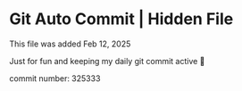 # Git Auto Commit | Hidden File

This file was added Feb 12, 2025

Just for fun and keeping my daily git commit active 🤪

commit number: 325333
